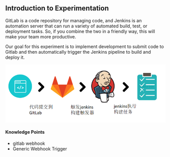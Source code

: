## Introduction to Experimentation

GitLab is a code repository for managing code, and Jenkins is an automation server that can run a variety of automated build, test, or deployment tasks. So, if you combine the two in a friendly way, this will make your team more productive.

Our goal for this experiment is to implement development to submit code to Gitlab and then automatically trigger the Jenkins pipeline to build and deploy it.

![图片描述](assets/lab-configuring-jenkins-and-gitlab-for-integration-interaction-intro-0.png)

#### Knowledge Points

- gitlab webhook
- Generic Webhook Trigger
